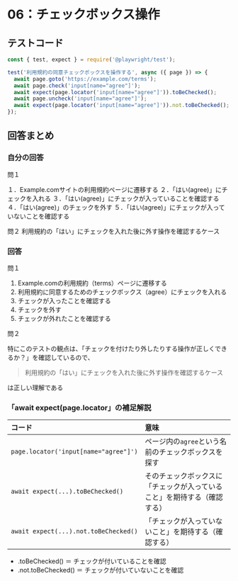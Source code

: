 # 06：チェックボックス操作

## テストコード

```js
const { test, expect } = require('@playwright/test');

test('利用規約の同意チェックボックスを操作する', async ({ page }) => {
  await page.goto('https://example.com/terms');
  await page.check('input[name="agree"]');
  await expect(page.locator('input[name="agree"]')).toBeChecked();
  await page.uncheck('input[name="agree"]');
  await expect(page.locator('input[name="agree"]')).not.toBeChecked();
});
```

## 回答まとめ

### 自分の回答

問１

１．Example.comサイトの利用規約ページに遷移する
２．「はい(agree)」にチェックを入れる
３．「はい(agree)」にチェックが入っていることを確認する
４．「はい(agree)」のチェックを外す
５．「はい(agree)」にチェックが入っていないことを確認する

問２
利用規約の「はい」にチェックを入れた後に外す操作を確認するケース

### 回答

問１

1. Example.comの利用規約（terms）ページに遷移する
2. 利用規約に同意するためのチェックボックス（agree）にチェックを入れる
3. チェックが入ったことを確認する
4. チェックを外す
5. チェックが外れたことを確認する

問２

特にこのテストの観点は、「チェックを付けたり外したりする操作が正しくできるか？」を確認しているので、
> 利用規約の「はい」にチェックを入れた後に外す操作を確認するケース

は正しい理解である

### 「await expect(page.locator」の補足解説

| コード                                   | 意味                                   |
| :------------------------------------ | :----------------------------------- |
| `page.locator('input[name="agree"]')` | ページ内の`agree`という名前のチェックボックスを探す        |
| `await expect(...).toBeChecked()`     | そのチェックボックスに「チェックが入っていること」を期待する（確認する） |
| `await expect(...).not.toBeChecked()` | 「チェックが入っていないこと」を期待する（確認する）           |

- .toBeChecked() ＝ チェックが付いていることを確認
- .not.toBeChecked() ＝ チェックが付いていないことを確認




